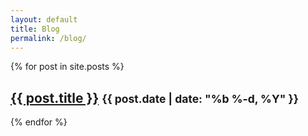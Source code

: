 ```yaml
---
layout: default
title: Blog
permalink: /blog/
---
```


{% for post in site.posts %}
  <div class="row">
    <div class="col-sm-8 col-sm-offset-2">
      <div class="page-header">
        <h2>
          <a class="post-link" href="{{ post.url | prepend: site.baseurl }}">{{ post.title }}</a>
          <small>{{ post.date | date: "%b %-d, %Y" }}</small>
        </h2>
      </div>
    </div>
  </div>
{% endfor %}
